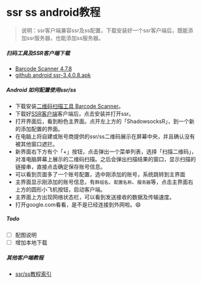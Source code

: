 # ssr ss android教程
> 说明：ssr客户端兼容ssr及ss配置，下载安装好一个ssr客户端后，既能添加ssr服务器，也能添加ss服务器。


##### 扫码工具及SSR客户端下载
 - [Barcode Scanner 4.7.8](https://github.com/zxing/zxing/releases/download/BS-4.7.8/BarcodeScanner-4.7.8.apk)
 - [github android ssr-3.4.0.8.apk](https://github.com/shadowsocksr-backup/shadowsocksr-android/releases/download/3.4.0.8/shadowsocksr-release.apk)


##### Android 如何配置使用ssr/ss
  - 下载安装[二维码扫描工具 Barcode Scanner](https://github.com/zxing/zxing/releases/download/BS-4.7.8/BarcodeScanner-4.7.8.apk)。
  - 下载好[SSR客户端](https://github.com/shadowsocksr-backup/shadowsocksr-android/releases/download/3.4.0.8/shadowsocksr-release.apk)客户端后，点击安装并打开ssr。
  - 打开界面后，看到粉色主界面。点开左上方的「ShadowsocksR」，到一个新的添加配置的界面。
  - 在电脑上将自建或账号商提供的ssr/ss二维码展示在屏幕中央，并且确认没有被其他窗口遮拦。
  - 新界面右下方有个「+」按钮，点击弹出一个菜单列表，选择「扫描二维码」，对准电脑屏幕上展示的二维码扫描。之后会弹出扫描结果的窗口，显示扫描的链接串，直接点击确定保存账号信息。
  - 可以看到页面多了一个账号配置，选中刚添加的账号，系统跳转到主界面
  - 主界面显示刚添加的账号信息，有`群组名`、`配置名称`、`服务器`等，点击主界面右上方的圆形小飞机按钮，启动客户端。
  - 主界面上方出现网络状态栏，可以看到发送接收的数据及传输速度。
  - 打开google.com看看，是不是已经连接到外网啦。😄

  
  
  
##### Todo
 - [ ] 配图说明
 - [ ] 增加本地下载
 
##### 其他客户端教程
 - [ssr/ss教程索引](./ssr_ss_tutorial_教程.md)
